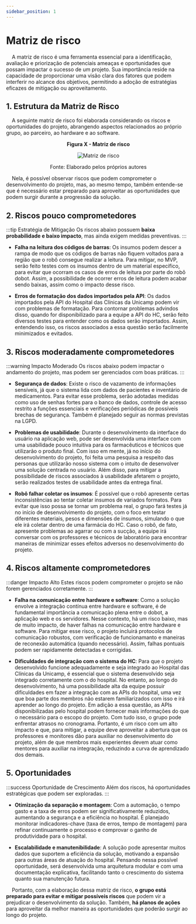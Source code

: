 ```yaml
---
sidebar_position: 1
---
```


# Matriz de risco

&nbsp;&nbsp;&nbsp;&nbsp;A matriz de risco é uma ferramenta essencial para a identificação, avaliação e priorização de potenciais ameaças e oportunidades que possam impactar o sucesso de um projeto. Sua importância reside na capacidade de proporcionar uma visão clara dos fatores que podem interferir no alcance dos objetivos, permitindo a adoção de estratégias eficazes de mitigação ou aproveitamento. 

## 1. Estrutura da Matriz de Risco

&nbsp;&nbsp;&nbsp;&nbsp;A seguinte matriz de risco foi elaborada considerando os riscos e oportunidades do projeto, abrangendo aspectos relacionados ao próprio grupo, ao parceiro, ao hardware e ao software.

<p align="center"><strong>Figura X - Matriz de risco</strong></p>
<p align="center">
    <img
        src="../../img/matrizderisco.png"
        alt="Matriz de risco"
        title="Matriz de risco"
        style={{ maxWidth: '80%', height: 'auto' }}
    />
</p>
<p align="center">Fonte: Elaborado pelos próprios autores</p>


&nbsp;&nbsp;&nbsp;&nbsp;Nela, é possível observar riscos que podem comprometer o desenvolvimento do projeto, mas, ao mesmo tempo, também entende-se que é necessário estar preparado para aproveitar as oportunidades que podem surgir durante a progressão da solução.
## 2. Riscos pouco comprometedores

:::tip Estratégia de Mitigação
Os riscos abaixo possuem **baixa probabilidade e baixo impacto**, mas ainda exigem medidas preventivas.
:::

* **Falha na leitura dos códigos de barras**: Os insumos podem descer a rampa de modo que os códigos de barras não fiquem voltados para a região que o robô consegue realizar a leitura. Para mitigar, no MVP, serão feito testes com os insumos dentro de um material específico, para evitar que ocorram os casos de erros de leitura por parte do robô dobot. Assim, a possibilidade de ocorrer erros de leitura podem acabar sendo baixas, assim como o impacto desse risco.

* **Erros de formatação dos dados importados pela API**: Os dados importados pela API do Hospital das Clínicas da Unicamp podem vir com problemas de formatação. Para contornar problemas advindos disso, quando for disponibilizado para a equipe a API do HC, serão feito diversos testes para entender como os dados serão importados. Assim, entendendo isso, os riscos associados a essa questão serão facilmente minimizados e evitados.
  

## 3. Riscos moderadamente comprometedores

:::warning Impacto Moderado
Os riscos abaixo podem impactar o andamento do projeto, mas podem ser gerenciados com boas práticas.
:::

* **Segurança de dados**: Existe o risco de vazamento de informações sensíveis, já que o sistema lida com dados de pacientes e inventário de medicamentos. Para evitar esse problema, serão adotadas medidas como uso de senhas fortes para o banco de dados, controle de acesso restrito a funções essenciais e verificações periódicas de possíveis brechas de segurança. Também é planejado seguir as normas previstas na LGPD.


* **Problemas de usabilidade**: Durante o desenvolvimento da interface do usuário na aplicação web, pode ser desenvolvida uma interface com uma usabilidade pouco intuitiva para os farmacêuticos e técnicos que utilizarão o produto final. Com isso em mente, já no início do desenvolvimento do projeto, foi feita uma pesquisa a respeito das personas que utilizarão nosso sistema com o intuito de desenvolver uma solução centrada no usuário. Além disso, para mitigar a possibilidade de riscos associados à usabilidade afetarem o projeto, serão realizados testes de usabilidade antes da entrega final.


* **Robô falhar coletar os insumos**: É possível que o robô apresente certas inconsistências ao tentar coletar insumos de variados formatos. Para evitar que isso possa se tornar um problema real, o grupo fará testes já no início de desenvolvimento do projeto, com o foco em testar diferentes materiais, pesos e dimensões de insumos, simulando o que ele irá coletar dentro de uma farmácia do HC. Caso o robô, de fato, apresente problemas ao agarrar ou com a sucção, a equipe irá conversar com os professores e técnicos de laboratório para encontrar maneiras de minimizar esses efeitos adversos no desenvolvimento do projeto. 


## 4. Riscos altamente comprometedores

:::danger Impacto Alto
Estes riscos podem comprometer o projeto se não forem gerenciados corretamente.
:::

* **Falha na comunicação entre hardware e software**: Como a solução envolve a integração contínua entre hardware e software, é de fundamental importância a comunicação plena entre o dobot, a aplicação web e os servidores. Nesse contexto, há um risco baixo, mas de muito impacto, de haver falhas na comunicação entre hardware e software. Para mitigar esse risco, o projeto incluirá protocolos de comunicação robustos, com verificação de funcionamanto e maneiras de reconexão automática (quando necessário). Assim, falhas pontuais podem ser rapidamente detectadas e corrigidas.
    

* **Dificuldades de integração com o sistema do HC**: Para que o projeto desenvolvido funcione adequadamente e seja integrado ao Hospital das Clínicas da Unicamp, é essencial que o sistema desenvolvido seja integrado corretamente com o do hospital. No entanto, ao longo do desenvolvimento, há uma possibilidade alta da equipe possuir dificuldades em fazer a integração com as APIs do hospital, uma vez que boa parte dos membros não estarem familiarizados com isso e irá aprender ao longo do projeto. Em adição a essa questão, as APIs disponibilizadas pelo hospital podem fornecer mais informações do que o necessário para o escopo do projeto. Com tudo isso, o grupo pode enfrentar atrasos no cronograma. Portanto, é um risco com um alto impacto e que, para mitigar, a equipe deve aproveitar a abertura que os professores e monitores dão para auxiliar no desenvolvimento do projeto, além de que membros mais experientes devem atuar como mentores para auxiliar na integração, reduzindo a curva de aprendizado dos demais.


## 5. Oportunidades

:::success Oportunidade de Crescimento
Além dos riscos, há oportunidades estratégicas que podem ser exploradas.
:::

* **Otimização da separação e montagem**: Com a automação, o tempo gasto e a taxa de erros podem ser significativamente reduzidos, aumentando a segurança e a eficiência no hospital. É planejado monitorar indicadores-chave (taxa de erros, tempo de montagem) para refinar continuamente o processo e comprovar o ganho de produtividade para o hospital.

* **Escalabilidade e manutenibilidade**: A solução pode apresentar muitos dados que suportem a eficiência da solução, motivando a expansão para outras áreas de atuação do hospital. Pensando nessa possível oportunidade, será desenvolvida uma arquitetura modular e com uma documentação explicativa, facilitando tanto o crescimento do sistema quanto sua manutenção futura.


&nbsp;&nbsp;&nbsp;&nbsp;Portanto, com a elaboração dessa matriz de risco, **o grupo está preparado para evitar e mitigar possíveis riscos** que podem vir a prejudicar o desenvolvimento da solução. Também, **há planos de ações** para aproveitar da melhor maneira as oportunidades que poderão surgir ao longo do projeto.